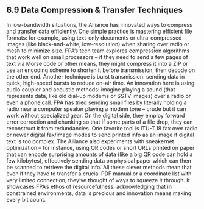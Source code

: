 ## 6.9 Data Compression & Transfer Techniques

In low-bandwidth situations, the Alliance has innovated ways to compress and transfer data efficiently. One simple practice is mastering efficient file formats: for example, using text-only documents or ultra-compressed images (like black-and-white, low-resolution) when sharing over radio or mesh to minimize size. FPA’s tech team explores compression algorithms that work well on small processors – if they need to send a few pages of text via Morse code or other means, they might compress it into a ZIP or use an encoding scheme to shorten it before transmission, then decode on the other end. Another technique is burst transmission: sending data in quick, high-speed bursts to reduce on-air time. An innovation here is using audio coupler and acoustic methods: imagine playing a sound (that represents data, like old dial-up modems or SSTV images) over a radio or even a phone call. FPA has tried sending small files by literally holding a radio near a computer speaker playing a modem tone – crude but it can work without specialized gear. On the digital side, they employ forward error correction and chunking so that if some parts of a file drop, they can reconstruct it from redundancies. One favorite tool is ITU-T.18 fax over radio or newer digital fax/image modes to send printed info as an image if digital text is too complex. The Alliance also experiments with sneakernet optimization – for instance, using QR codes or short URLs printed on paper that can encode surprising amounts of data (like a big QR code can hold a few kilobytes), effectively sending data on physical paper which can then be scanned to retrieve the digital info. All these clever methods mean that even if they have to transfer a crucial PDF manual or a coordinate list with very limited connection, they’ve thought of ways to squeeze it through. It showcases FPA’s ethos of resourcefulness: acknowledging that in constrained environments, data is precious and innovation means making every bit count.